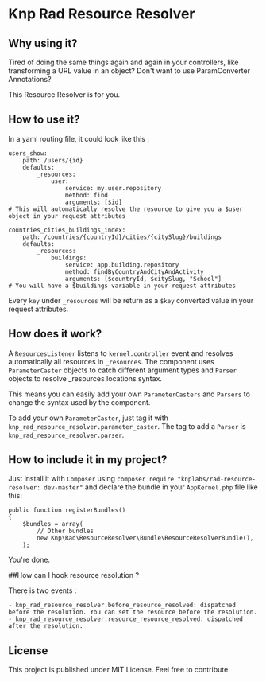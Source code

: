 # Knp Rad Resource Resolver

## Why using it?
Tired of doing the same things again and again in your controllers, like transforming a URL value in an object?
Don't want to use ParamConverter Annotations?

This Resource Resolver is for you.

## How to use it?

In a yaml routing file, it could look like this :

    users_show:
        path: /users/{id}
        defaults:
            _resources:
                user:
                    service: my.user.repository
                    method: find
                    arguments: [$id]
    # This will automatically resolve the resource to give you a $user object in your request attributes
        
    countries_cities_buildings_index:
        path: /countries/{countryId}/cities/{citySlug}/buildings
        defaults:
            _resources:
                buildings:
                    service: app.building.repository
                    method: findByCountryAndCityAndActivity
                    arguments: [$countryId, $citySlug, "School"]
    # You will have a $buildings variable in your request attributes

Every `key` under `_resources` will be return as a `$key` converted value in your request attributes.

## How does it work?

A `ResourcesListener` listens to `kernel.controller` event and resolves automatically all resources in `_resources`.
The component uses `ParameterCaster` objects to catch different argument types and `Parser` objects to resolve _resources locations syntax.

This means you can easily add your own `ParameterCasters` and `Parsers` to change the syntax used by the component.

To add your own `ParameterCaster`, just tag it with `knp_rad_resource_resolver.parameter_caster`.
The tag to add a `Parser` is `knp_rad_resource_resolver.parser`.

## How to include it in my project?

Just install it with `Composer` using `composer require "knplabs/rad-resource-resolver: dev-master"` and declare the bundle in your `AppKernel.php` file like this:


    public function registerBundles()
    {
        $bundles = array(
            // Other bundles
            new Knp\Rad\ResourceResolver\Bundle\ResourceResolverBundle(),
        );

You're done.

##How can I hook resource resolution ?

There is two events : 

    - knp_rad_resource_resolver.before_resource_resolved: dispatched before the resolution. You can set the resource before the resolution.
    - knp_rad_resource_resolver.resource_resource_resolved: dispatched after the resolution.

## License
This project is published under MIT License. Feel free to contribute.

